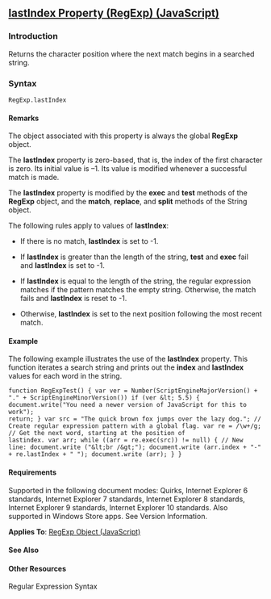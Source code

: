 ## [lastIndex Property (RegExp) (JavaScript)](lastIndex-Property__RegExp.html)

### Introduction 

 Returns the character position where the next match begins in a searched string.

### Syntax 

```
RegExp.lastIndex
```

#### Remarks 

<div id="languageReferenceRemarksSection" class="section" name="collapseableSection" style="">
  <p xmlns:util="util">
    The object associated with this property is always the global <b>RegExp</b> object.
  </p>
  <p xmlns:util="util">
    The <b>lastIndex</b> property is zero-based, that is, the index of the first character is zero. Its initial value is &#8211;1. Its value is modified whenever a successful match is made.
  </p>
  <p xmlns:util="util">
    The <b>lastIndex</b> property is modified by the <b>exec</b> and <b>test</b> methods of the <b>RegExp</b> object, and the <b>match</b>, <b>replace</b>, and <b>split</b> methods of the
    <span sdata="langKeyword" value="String"><span class="keyword">String</span></span> object.
  </p>
  <p xmlns:util="util">
    The following rules apply to values of <b>lastIndex</b>:
  </p>
  <ul xmlns:util="util">
    <li>
      <p>
        If there is no match, <b>lastIndex</b> is set to -1.
      </p>
    </li>
    <li>
      <p>
        If <b>lastIndex</b> is greater than the length of the string, <b>test</b> and <b>exec</b> fail and <b>lastIndex</b> is set to -1.
      </p>
    </li>
    <li>
      <p>
        If <b>lastIndex</b> is equal to the length of the string, the regular expression matches if the pattern matches the empty string. Otherwise, the match fails and <b>lastIndex</b> is reset to
        -1.
      </p>
    </li>
    <li>
      <p>
        Otherwise, <b>lastIndex</b> is set to the next position following the most recent match.
      </p>
    </li>
  </ul>
</div>

#### Example 

<p xmlns:util="util">
  The following example illustrates the use of the <b>lastIndex</b> property. This function iterates a search string and prints out the <b>index</b> and <b>lastIndex</b> values for each word in the
  string.
</p>

```
function RegExpTest() { var ver = Number(ScriptEngineMajorVersion() + "." + ScriptEngineMinorVersion()) if (ver &lt; 5.5) { document.write("You need a newer version of JavaScript for this to work");
return; } var src = "The quick brown fox jumps over the lazy dog."; // Create regular expression pattern with a global flag. var re = /\w+/g; // Get the next word, starting at the position of
lastindex. var arr; while ((arr = re.exec(src)) != null) { // New line: document.write ("&lt;br /&gt;"); document.write (arr.index + "-" + re.lastIndex + " "); document.write (arr); } }
```

#### Requirements 

<div id="requirementsTitleSection" class="section" name="collapseableSection" style="">
  <p xmlns:util="util"></p>
  <p>
    Supported in the following document modes: Quirks, Internet Explorer 6 standards, Internet Explorer 7 standards, Internet Explorer 8 standards, Internet Explorer 9 standards, Internet Explorer 10
    standards. Also supported in Windows Store apps. See Version Information.
  </p>
  <p xmlns:util="util">
    <b>Applies To</b>: <span sdata="link"><a href="7f6b1073-8cbb-49ed-94b6-56833ba663c5.htm">RegExp Object (JavaScript)</a></span>
  </p>
</div>

#### See Also 

<div id="seeAlsoSection" class="section" name="collapseableSection" style="">
  <h4 class="subHeading">
    Other Resources
  </h4>
  <div class="seeAlsoStyle">
    <span sdata="link" xmlns:util="util">Regular Expression Syntax</span>
  </div>
</div>

